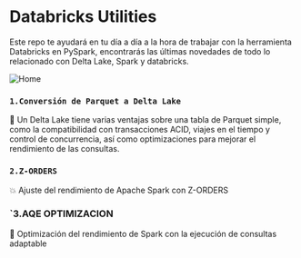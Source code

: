 # Databricks Utilities

Este repo te ayudará en tu día a día a la hora de trabajar con la herramienta Databricks en PySpark, encontrarás las últimas novedades de todo lo relacionado con Delta Lake, Spark y databricks.

![Home](https://databricks.com/wp-content/uploads/2018/03/db-academy-rgb-1200px.png)


### `1.Conversión de Parquet a Delta Lake`

🔧 Un Delta Lake tiene varias ventajas sobre una tabla de Parquet simple, como la compatibilidad con transacciones ACID, viajes en el tiempo y control de concurrencia, así como optimizaciones para mejorar el rendimiento de las consultas.

### `2.Z-ORDERS`

💥 Ajuste del rendimiento de Apache Spark con Z-ORDERS


### `3.AQE  OPTIMIZACION

🎯 Optimización del rendimiento de Spark con la ejecución de consultas adaptable
